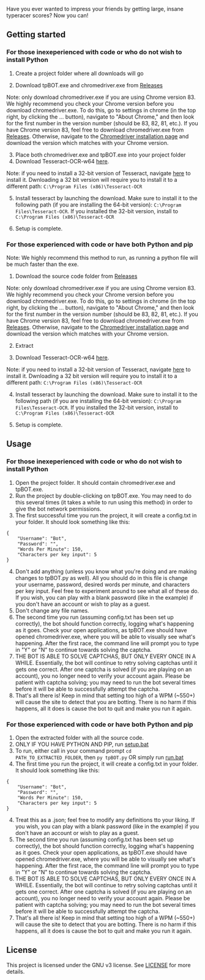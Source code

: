 
Have you ever wanted to impress your friends by getting large, insane typeracer scores? Now you can!

## Getting started

### For those inexeperienced with code or who do not wish to install Python
1. Create a project folder where all downloads will go

2. Download tpBOT.exe and chromedriver.exe from [Releases](https://github.com/zisop16/TypeCheater/releases)

Note: only download chromedriver.exe if you are using Chrome version 83. We highly recommend you check your Chrome version before you download chromedriver.exe. To do this, go to settings in chrome (in the top right, by clicking the ... button), navigate to "About Chrome," and then look for the first number in the version number (should be 83, 82, 81, etc.). If you have Chrome version 83, feel free to download chromedriver.exe from [Releases](https://github.com/zisop16/TypeCheater/releases). Otherwise, navigate to the [Chromedriver installation page](https://chromedriver.chromium.org/downloads) and download the version which matches with your Chrome version.

3. Place both chromedriver.exe and tpBOT.exe into your project folder
4. Download Tesseract-OCR-w64 [here](https://digi.bib.uni-mannheim.de/tesseract/tesseract-ocr-w64-setup-v5.0.0-alpha.20200328.exe).

Note: if you need to install a 32-bit version of Tesseract, navigate [here](https://github.com/tesseract-ocr/tessdoc) to install it. Dwnloading a 32 bit version will require you to install it to a different path: `C:\Program Files (x86)\Tesseract-OCR`

5. Install tesseract by launching the download. Make sure to install it to the following path (if you are installing the 64-bit version): `C:\Program Files\Tesseract-OCR`. If you installed the 32-bit version, install to `C:\Program Files (x86)\Tesseract-OCR`

6. Setup is complete.

### For those experienced with code or have both Python and pip
Note: We highly recommend this method to run, as running a python file will be much faster than the exe.

1. Download the source code folder from [Releases](https://github.com/zisop16/TypeCheater/releases)

Note: only download chromedriver.exe if you are using Chrome version 83. We highly recommend you check your Chrome version before you download chromedriver.exe. To do this, go to settings in chrome (in the top right, by clicking the ... button), navigate to "About Chrome," and then look for the first number in the version number (should be 83, 82, 81, etc.). If you have Chrome version 83, feel free to download chromedriver.exe from [Releases](https://github.com/zisop16/TypeCheater/releases). Otherwise, navigate to the [Chromedriver installation page](https://chromedriver.chromium.org/downloads) and download the version which matches with your Chrome version.

2. Extract

3. Download Tesseract-OCR-w64 [here](https://digi.bib.uni-mannheim.de/tesseract/tesseract-ocr-w64-setup-v5.0.0-alpha.20200328.exe).

Note: if you need to install a 32-bit version of Tesseract, navigate [here](https://github.com/tesseract-ocr/tessdoc) to install it. Dwnloading a 32 bit version will require you to install it to a different path: `C:\Program Files (x86)\Tesseract-OCR`

4. Install tesseract by launching the download. Make sure to install it to the following path (if you are installing the 64-bit version): `C:\Program Files\Tesseract-OCR`. If you installed the 32-bit version, install to `C:\Program Files (x86)\Tesseract-OCR`

5. Setup is complete.

## Usage

### For those inexeperienced with code or who do not wish to install Python
1. Open the project folder. It should contain chromedriver.exe and tpBOT.exe.
2. Run the project by double-clicking on tpBOT.exe. You may need to do this several times (it takes a while to run using this method) in order to give the bot network permissions.
3. The first successful time you run the project, it will create a config.txt in your folder. It should look something like this:
```
{
    "Username": "Bot",
    "Password": "",
    "Words Per Minute": 150,
    "Characters per key input": 5
}
```
4. Don't add anything (unless you know what you're doing and are making changes to tpBOT.py as well). All you should do in this file is change your username, password, desired words per minute, and characters per key input. Feel free to experiment around to see what all of these do. If you wish, you can play with a blank password (like in the example) if you don't have an account or wish to play as a guest.
5. Don't change any file names.
6. The second time you run (assuming config.txt has been set up correctly), the bot should function correctly, logging what's happening as it goes. Check your open applications, as tpBOT.exe should have opened chromedriver.exe, where you will be able to visually see what's happening. After the first race, the command line will prompt you to type in "Y" or "N" to continue towards solving the captcha.
7. THE BOT IS ABLE TO SOLVE CAPTCHAS, BUT ONLY EVERY ONCE IN A WHILE. Essentially, the bot will continue to retry solving captchas until
it gets one correct. After one captcha is solved (if you are playing on an account), you no longer need to verify your account again. Please be patient with captcha solving; you may need to run the bot several times before it will be able to successfully attempt the captcha.
8. That's all there is! Keep in mind that setting too high of a WPM (~550+) will cause the site to detect that you are botting. There is no harm if this happens, all it does is cause the bot to quit and make you run it again.

### For those experienced with code or have both Python and pip

1. Open the extracted folder with all the source code.
2. ONLY IF YOU HAVE PYTHON AND PIP, run [setup.bat](/setup.bat)
2. To run, either call in your command prompt `cd PATH_TO_EXTRACTED_FOLDER`, then `py tpBOT.py`
   OR simply run [run.bat](/run.bat)
3. The first time you run the project, it will create a config.txt in your folder. It should look something like this:
```
{
    "Username": "Bot",
    "Password": "",
    "Words Per Minute": 150,
    "Characters per key input": 5
}
```
4. Treat this as a .json; feel free to modify any definitions tto your liking. If you wish, you can play with a blank password (like in the example) if you don't have an account or wish to play as a guest.
5. The second time you run (assuming config.txt has been set up correctly), the bot should function correctly, logging what's happening as it goes. Check your open applications, as tpBOT.exe should have opened chromedriver.exe, where you will be able to visually see what's happening. After the first race, the command line will prompt you to type in "Y" or "N" to continue towards solving the captcha.
6. THE BOT IS ABLE TO SOLVE CAPTCHAS, BUT ONLY EVERY ONCE IN A WHILE. Essentially, the bot will continue to retry solving captchas until
it gets one correct. After one captcha is solved (if you are playing on an account), you no longer need to verify your account again. Please be patient with captcha solving; you may need to run the bot several times before it will be able to successfully attempt the captcha.
7. That's all there is! Keep in mind that setting too high of a WPM (~550+) will cause the site to detect that you are botting. There is no harm if this happens, all it does is cause the bot to quit and make you run it again.

## License

This project is licensed under the GNU v3 license. See [LICENSE](LICENSE) for more details.

